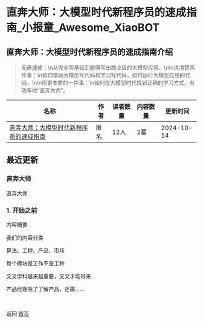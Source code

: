 # 直奔大师：大模型时代新程序员的速成指南_小报童_Awesome_XiaoBOT

## 直奔大师：大模型时代新程序员的速成指南介绍
> 无痛速成：\n从完全零基础到能够写出商业级的大模型应用。\n\n讲清楚两件事：\n如何借助大模型写代码和学习写代码，如何运行大模型应用的代码。\n\n但更本质的一件事：\n如何在大模型时代找到正确的学习方式，有效率地“直奔大师”。  
  


|名称|作者|读者数量|内容数量|更新时间|
|---|---|---|---|---|
|[直奔大师：大模型时代新程序员的速成指南](https://xiaobot.net/p/codequickstart?refer=9c3f1c95-a052-465a-9902-f6d75080262a)|匿名|12人|2篇|2024-10-14|

## 最近更新
### 直奔大师

直奔大师

### 1\. 开始之前

内容概要

我们的内容分类

算法、工程、产品、市场

每个模块是工作不是工种

交叉学科越来越重要，交叉才能带来

产品经理除了了解产品，还需......


<a href="https://github.com/Reno9527/awesome-xiaobot" style="color: white; text-decoration: none;">awesome-xiaobot</a>

返回 [首页](../README.md)
